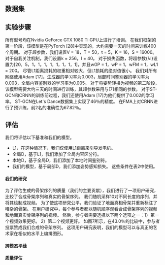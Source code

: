 ## 数据集

## 实验步骤

所有型号均在Nvidia GeForce GTX 1080 Ti GPU上进行了培训。 在我们框架的第一阶段，该模型是在PyTorch [28]中实现的，大约需要一天的时间来训练400个周期。 对于超参数，我们设置V = 18，T = 50，t = 5，K = 16，S = 16000。
对于自我关注机制，我们设置k = 256，l = 40。
对于损失函数，将超参数{λl}设置为[20，5，1，1，1，1，1，1，1，1]，并且wGP = 1，wP = 1，wFM = 1，wL1 = 200。 尽管L1距离损耗的权重相对较大，但L1损耗的绝对值很小。
我们对所有网络使用Adam [17]，生成器的学习率为0.003，局部时间鉴别器的学习率为0.003，全局内容鉴别器的学习率为0.005。
对于将姿势转换为视频的第二阶段，该模型需要大约三天的时间进行训练，其超参数采用与[7]相同的参数。 对于ST-GCN和CRNN的训练前过程，我们还使用Adam [17]为他们提供了0.002的学习率。  ST-GCN在Let's Dance数据集上实现了46％的精度。 在FMA上对CRNN进行了预训练，前2名的准确性为67.82％。

## 评估

我们将评估以下基准和我们的模型。
- L1，在这种情况下，我们仅使用L1距离来引导发电机。
- 全局D，基于L1，我们添加了全局内容区分符。
- 本地D，基于全局D，我们添加了本地时间鉴别符。
- 我们的模型，基于局部D，我们添加姿势感知损失。 这些条件在表2中使用。

#### 我们的研究

为了评估生成的骨架序列的质量（我们的主要贡献），我们进行了一项用户研究，比较了合成骨架序列和真实的骨架序列。 我们随机采样10对不同长度的序列，并将其绘制成视频。
为了使这项研究公平，我们验证了地面真相骨架并重新标注了嘈杂的骨架。 在用户研究中，每个参与者都以随机顺序观看合成骨架序列的视频和地面真实骨架序列的视频。 然后，参与者需要选择以下两个选项之一：1）第一个视频效果更好。  2）第二个视频更好。 如图7所示，在43.0％的比较中，参与者投票赞成我们合成的骨架序列。 这项用户研究表明，我们的模型可以与真正的艺术家在相似的水平上编排图形。

#### 跨模态平菇

#### 质量评估

